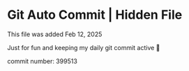 # Git Auto Commit | Hidden File

This file was added Feb 12, 2025

Just for fun and keeping my daily git commit active 🤪

commit number: 399513
